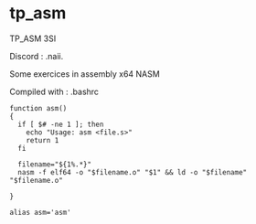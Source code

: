 # tp_asm
TP_ASM 3SI

Discord : .naii.

Some exercices in assembly x64 NASM

Compiled with : 
.bashrc
```
function asm()
{
  if [ $# -ne 1 ]; then
    echo "Usage: asm <file.s>"
    return 1
  fi

  filename="${1%.*}"
  nasm -f elf64 -o "$filename.o" "$1" && ld -o "$filename" "$filename.o" 

}

alias asm='asm'
```
